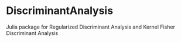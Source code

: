 DiscriminantAnalysis
====================

Julia package for Regularized Discriminant Analysis and Kernel Fisher Discriminant Analysis

